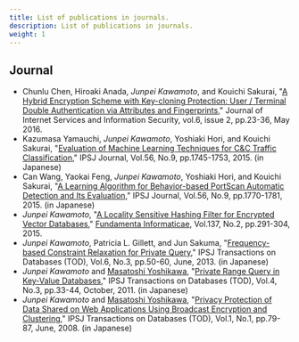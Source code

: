 ```yaml
---
title: List of publications in journals.
description: List of publications in journals.
weight: 1
---
```


##  Journal
* Chunlu Chen, Hiroaki Anada, *Junpei Kawamoto*, and Kouichi Sakurai,
  "[A Hybrid Encryption Scheme with Key-cloning Protection: User / Terminal Double Authentication via Attributes and Fingerprints](http://isyou.info/jisis/vol6/no2/jisis-2016-vol6-no2-02.pdf),"
  Journal of Internet Services and Information Security,
  vol.6, issue 2, pp.23-36, May 2016.
* Kazumasa Yamauchi, *Junpei Kawamoto*, Yoshiaki Hori, and Kouichi Sakurai,
  "[Evaluation of Machine Learning Techniques for C&C Traffic Classification](http://hdl.handle.net/2324/1525466),"
  IPSJ Journal, Vol.56, No.9, pp.1745-1753, 2015. (in Japanese)
* Can Wang, Yaokai Feng, *Junpei Kawamoto*, Yoshiaki Hori, and Kouichi Sakurai,
  "[A Learning Algorithm for Behavior-based PortScan Automatic Detection and Its Evaluation](http://hdl.handle.net/2324/),"
  IPSJ Journal,  Vol.56, No.9, pp.1770-1781, 2015. (in Japanese)
* *Junpei Kawamoto*,
  "[A Locality Sensitive Hashing Filter for Encrypted Vector Databases](http://hdl.handle.net/2324/1498219),"
  [Fundamenta Informaticae](http://fi.mimuw.edu.pl),
  Vol.137, No.2, pp.291-304, 2015.
* *Junpei Kawamoto*, Patricia L. Gillett, and Jun Sakuma,
  "[Frequency-based Constraint Relaxation for Private Query](http://hdl.handle.net/2241/119458),"
  IPSJ Transactions on Databases (TOD),
  Vol.6, No.3, pp.50-60, June, 2013. (in Japanese)
* *Junpei Kawamoto* and [Masatoshi Yoshikawa](http://www.db.soc.i.kyoto-u.ac.jp/~yoshikawa/),
  "[Private Range Query in Key-Value Databases](http://hdl.handle.net/2433/147391),"
  IPSJ Transactions on Databases (TOD),
  Vol.4, No.3, pp.33-44, October, 2011. (in Japanese)
* *Junpei Kawamoto* and [Masatoshi Yoshikawa](http://www.db.soc.i.kyoto-u.ac.jp/~yoshikawa/),
  "[Privacy Protection of Data Shared on Web Applications Using Broadcast Encryption and Clustering](http://hdl.handle.net/2433/147390),"
  IPSJ Transactions on Databases (TOD),
  Vol.1, No.1, pp.79-87, June, 2008. (in Japanese)
